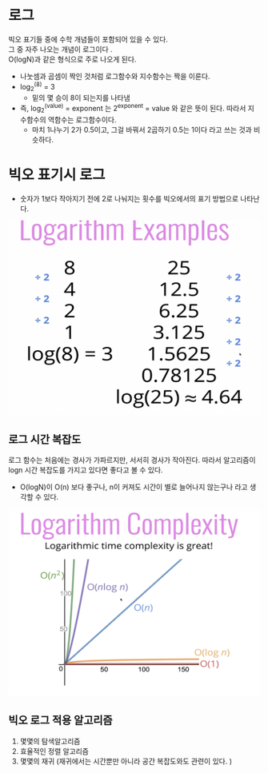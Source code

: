# 로그 
빅오 표기들 중에 수학 개념들이 포함되어 있을 수 있다.
<br>
그 중 자주 나오는 개념이 로그이다 .  
O(logN)과 같은 형식으로 주로 나오게 된다.   

 - 나눗셈과 곱셈이 짝인 것처럼 로그함수와 지수함수는 짝을 이룬다. 
 - log<sub>2</sub><sup>(8)</sup> = 3
    - 밑의 몇 승이 8이 되는지를 나타냄 
- 즉, log<sub>2</sub><sup>(value)</sup> = exponent 는 2<sup>exponent</sup> = value 와 같은 뜻이 된다. 따라서 지수함수의 역함수는 로그함수이다. 
    - 마치 1나누기 2가 0.5이고, 그걸 바꿔서 2곱하기 0.5는 1이다 라고 쓰는 것과 비슷하다.

# 빅오 표기시 로그 
- 숫자가 1보다 작아지기 전에 2로 나눠지는 횟수를 빅오에서의 표기 방법으로 나타난다. 
  
  
![빅오로그사용법](../../img/screenshot1.png)

## 로그 시간 복잡도 
로그 함수는 처음에는 경사가 가파르지만, 서서히 경사가 작아진다. 따라서 알고리즘이 logn 시간 복잡도를 가지고 있다면 좋다고 볼 수 있다. 
- O(logN)이 O(n) 보다 좋구나, n이 커져도 시간이 별로 늘어나지 않는구나 라고 생각할 수 있다. 
  
 
![빅오로그사용법](../../img/shot3.png)


## 빅오 로그 적용 알고리즘 
1. 몇몇의 탐색알고리즘 
2. 효율적인 정렬 알고리즘
3. 몇몇의 재귀 (재귀에서는 시간뿐만 아니라 공간 복잡도와도 관련이 있다. )


